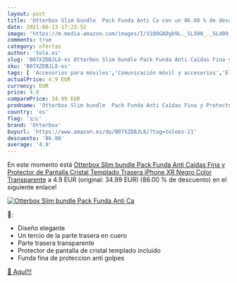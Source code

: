 ```yaml
---
layout: post
title: 'Otterbox Slim bundle  Pack Funda Anti Ca con un 86.00 % de descuento'
date: 2021-06-13 17:23:52
image: 'https://m.media-amazon.com/images/I/31QOGADgb9L._SL500_._SL400_.jpg'
comments: true
category: ofertas
author: 'tole.es'
slug: 'B07XZDBJL8-es Otterbox Slim bundle Pack Funda Anti Caídas Fina y...'
sku: 'B07XZDBJL8-es'
tags: [ 'Accesorios para móviles','Comunicación móvil y accesorios','Electrónica','Fundas y carcasas para teléfonos móviles','iphone','otterbox', ]
actualPrice: 4.9 EUR
currency: EUR
price: 4.9
comparePrice: 34.99 EUR
prodname: 'Otterbox Slim bundle  Pack Funda Anti Caídas Fina y Protector de Pantalla Cristal Templado  Trasera iPhone XR Negro  Color Transparente'
country: 'es'
flag: '🇪🇸'
brand: 'Otterbox'
buyurl: 'https://www.amazon.es/dp/B07XZDBJL8/?tag=tolees-21'
descuento: '86.00'
average: '4.9'
---
```


En este momento está [Otterbox Slim bundle  Pack Funda Anti Caídas Fina y Protector de Pantalla Cristal Templado  Trasera iPhone XR Negro  Color Transparente](https://www.amazon.es/dp/B07XZDBJL8/?tag=tolees-21) a 4.9 EUR (original: 34.99 EUR) (86.00 %  de descuento) en el siguiente enlace!

[![Otterbox Slim bundle  Pack Funda Anti Ca](https://m.media-amazon.com/images/I/31QOGADgb9L._SL500_._SL400_.jpg)](https://www.amazon.es/dp/B07XZDBJL8/?tag=tolees-21)

🔎:

- Diseño elegante
- Un tercio de la parte trasera en cuero
- Parte trasera transparente
- Protector de pantalla de cristal templado incluido
- Funda fina de proteccion anti golpes

[🛒 Aquí!!!](https://www.amazon.es/dp/B07XZDBJL8/?tag=tolees-21)
